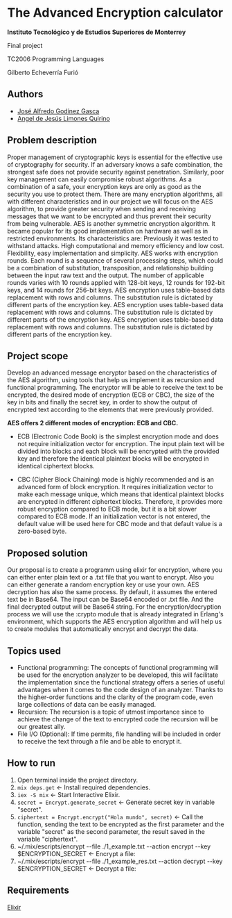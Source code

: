 
# The Advanced Encryption calculator

**Instituto Tecnológico y de Estudios Superiores de Monterrey**

Final project

TC2006 Programming Languages

Gilberto Echeverría Furió


## Authors
- [José Alfredo Godínez Gasca](https://github.com/AlfredoGodinez)
- [Angel de Jesús Limones Quirino](https://github.com/C1TR0N5)



## Problem description
Proper management of cryptographic keys is essential for the effective use of cryptography for security. If an adversary knows a safe combination, the strongest safe does not provide security against penetration. Similarly, poor key management can easily compromise robust algorithms. As a combination of a safe, your encryption keys are only as good as the security you use to protect them. There are many encryption algorithms, all with different characteristics and in our project we will focus on the AES algorithm, to provide greater security when sending and receiving messages that we want to be encrypted and thus prevent their security from being vulnerable. AES is another symmetric encryption algorithm. It became popular for its good implementation on hardware as well as in restricted environments. Its characteristics are: Previously it was tested to withstand attacks. High computational and memory efficiency and low cost. Flexibility, easy implementation and simplicity. AES works with encryption rounds. Each round is a sequence of several processing steps, which could be a combination of substitution, transposition, and relationship building between the input raw text and the output. The number of applicable rounds varies with 10 rounds applied with 128-bit keys, 12 rounds for 192-bit keys, and 14 rounds for 256-bit keys. AES encryption uses table-based data replacement with rows and columns. The substitution rule is dictated by different parts of the encryption key. AES encryption uses table-based data replacement with rows and columns. The substitution rule is dictated by different parts of the encryption key. AES encryption uses table-based data replacement with rows and columns. The substitution rule is dictated by different parts of the encryption key.

## Project scope
Develop an advanced message encryptor based on the characteristics of the AES algorithm, using tools that help us implement it as recursion and functional programming.
The encryptor will be able to receive the text to be encrypted, the desired mode of encryption (ECB or CBC), the size of the key in bits and finally the secret key, in order to show the output of encrypted text according to the elements that were previously provided.

**AES offers 2 different modes of encryption: ECB and CBC.**

* ECB (Electronic Code Book) is the simplest encryption mode and does not require initialization vector for encryption. The input plain text will be divided into blocks and each block will be encrypted with the provided key and therefore the identical plaintext blocks will be encrypted in identical ciphertext blocks.

* CBC (Cipher Block Chaining) mode is highly recommended and is an advanced form of block encryption. It requires initialization vector to make each message unique, which means that identical plaintext blocks are encrypted in different ciphertext blocks. Therefore, it provides more robust encryption compared to ECB mode, but it is a bit slower compared to ECB mode. If an initialization vector is not entered, the default value will be used here for CBC mode and that default value is a zero-based byte.

## Proposed solution
Our proposal is to create a programm using elixir for encryption, where you can either enter plain text or a .txt file that you want to encrypt. Also you can either generate a random encryption key or use your own.
AES decryption has also the same process. By default, it assumes the entered text be in Base64. The input can be Base64 encoded or .txt file. And the final decrypted output will be Base64 string.
For the encryption/decryption process we will use the :crypto module that is already integrated in Erlang's environment, which supports the AES encryption algorithm and will help us to create modules that automatically encrypt and decrypt the data.

## Topics used
* Functional programming: The concepts of functional programming will be used for the encryption analyzer to be developed, this will facilitate the implementation since the functional strategy offers a series of useful advantages when it comes to the code design of an analyzer. Thanks to the higher-order functions and the clarity of the program code, even large collections of data can be easily managed.
* Recursion: The recursion is a topic of utmost importance since to achieve the change of the text to encrypted code the recursion will be our greatest ally.
* File I/O (Optional): If time permits, file handling will be included in order to receive the text through a file and be able to encrypt it.

## How to run
1. Open terminal inside the project directory.
2. `mix deps.get` <- Install required dependencies.
3. `iex -S mix` <- Start Interactive Elixir.
4. `secret = Encrypt.generate_secret` <- Generate secret key in variable "secret".
5. `ciphertext = Encrypt.encrypt("Hola mundo", secret)` <- Call the function, sending the text to be encrypted as the first parameter and the variable "secret" as the second parameter, the result saved in the variable "ciphertext".
6. ~/.mix/escripts/encrypt --file ./1_example.txt --action encrypt --key $ENCRYPTION_SECRET <- Encrypt a file:
7. ~/.mix/escripts/encrypt --file ./1_example_res.txt --action decrypt --key $ENCRYPTION_SECRET <- Decrypt  a file:

## Requirements
[Elixir](https://elixir-lang.org/install.html)
